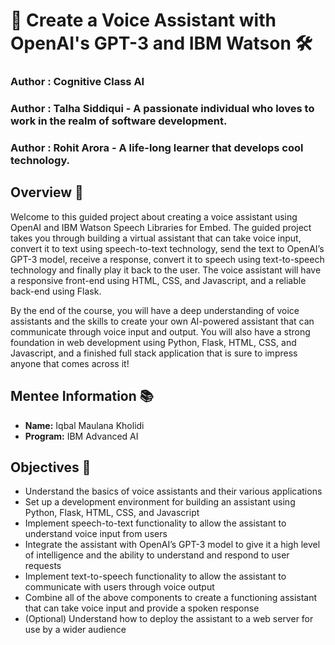 # 🎨 Create a Voice Assistant with OpenAI's GPT-3 and IBM Watson 🛠️
### **Author : Cognitive Class AI**
### **Author : Talha Siddiqui - A passionate individual who loves to work in the realm of software development.**
### **Author : Rohit Arora - A life-long learner that develops cool technology.**

## Overview 🌟
Welcome to this guided project about creating a voice assistant using OpenAI and IBM Watson Speech Libraries for Embed. The guided project takes you through building a virtual assistant that can take voice input, convert it to text using speech-to-text technology, send the text to OpenAI’s GPT-3 model, receive a response, convert it to speech using text-to-speech technology and finally play it back to the user. The voice assistant will have a responsive front-end using HTML, CSS, and Javascript, and a reliable back-end using Flask.

By the end of the course, you will have a deep understanding of voice assistants and the skills to create your own AI-powered assistant that can communicate through voice input and output. You will also have a strong foundation in web development using Python, Flask, HTML, CSS, and Javascript, and a finished full stack application that is sure to impress anyone that comes across it!

## Mentee Information 📚
- **Name:** Iqbal Maulana Kholidi
- **Program:** IBM Advanced AI

## Objectives 🎯
- Understand the basics of voice assistants and their various applications
- Set up a development environment for building an assistant using Python, Flask, HTML, CSS, and Javascript
- Implement speech-to-text functionality to allow the assistant to understand voice input from users
- Integrate the assistant with OpenAI’s GPT-3 model to give it a high level of intelligence and the ability to understand and respond to user requests
- Implement text-to-speech functionality to allow the assistant to communicate with users through voice output
- Combine all of the above components to create a functioning assistant that can take voice input and provide a spoken response
- (Optional) Understand how to deploy the assistant to a web server for use by a wider audience
